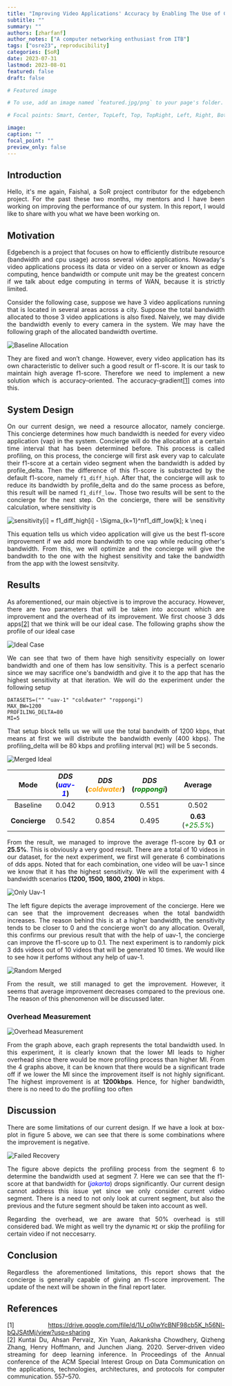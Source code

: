 ```yaml
---
title: "Improving Video Applications' Accuracy by Enabling The Use of Concierge"
subtitle: ""
summary: ""
authors: [zharfanf]
author_notes: ["A computer networking enthusiast from ITB"]
tags: ["osre23", reproducibility]
categories: [SoR]
date: 2023-07-31
lastmod: 2023-08-01
featured: false
draft: false

# Featured image

# To use, add an image named `featured.jpg/png` to your page's folder.

# Focal points: Smart, Center, TopLeft, Top, TopRight, Left, Right, BottomLeft, Bottom, BottomRight.

image:
caption: ""
focal_point: ""
preview_only: false
---
```


<style>
p {
  text-align: justify;
}

img {
  display: block;
  margin-left: auto;
  margin-right: auto;
}
</style>

## Introduction
Hello, it's me again, Faishal, a SoR project contributor for the edgebench project. For the past these two months, my mentors and I have been working on improving the performance of our system. In this report, I would like to share with you what we have been working on.

## Motivation
Edgebench is a project that focuses on how to efficiently distribute resource (bandwidth and cpu usage) across several video applications. Nowaday's video applications process its data or video on a server or known as edge computing, hence bandwidth or compute unit may be the greatest concern if we talk about edge computing in terms of WAN, because it is strictly limited. 

Consider the following case, suppose we have 3 video applications running that is located in several areas across a city. Suppose the total bandwidth allocated to those 3 video applications is also fixed. Naively, we may divide the bandwidth evenly to every camera in the system. We may have the following graph of the allocated bandwidth overtime. 

![Baseline Allocation](./images/baseline_alloc.png)

They are fixed and won’t change. However, every video application has its own characteristic to deliver such a good result or f1-score. It is our task to maintain high average f1-score. Therefore we need to implement a new solution which is accuracy-oriented. The accuracy-gradient[[1]]((#acc)) comes into this.

## System Design
On our current design, we need a resource allocator, namely concierge. This concierge determines how much bandwidth is needed for every video application (vap) in the system. Concierge will do the allocation at a certain time interval that has been determined before. This process is called profiling, on this process, the concierge will first ask every vap to calculate their f1-score at a certain video segment when the bandwidth is added by profile_delta. Then the difference of this f1-score is substracted by the default f1-score, namely `f1_diff_high`. After that, the concierge will ask to reduce its bandwidth by profile_delta and do the same process as before, this result will be named `f1_diff_low.` Those two results will be sent to the concierge for the next step. On the concierge, there will be sensitivity calculation, where sensitivity is

<!-- pada sistem yang kami desain, kami membutuhkan sebuah resource allocator yang kami namakan concierge. Concierge ini yang akan menentukan berapa besarnya bandwidth yang dibutuhkan pada tiap video application. Concierge akan melakukan penentuan bw dalam interval yang sudah ditentukan sebelumnya, pada tahap ini, concierge akan meminta kepada seluruh video aplikasi untuk menghitung f1-score pada segmen video tertentu ketika alokasi bandwidth pada aplikasi itu dinaikan sebesar delta yang sudah ditentukan pula. Setelah itu, the difference of f1-score disimpan pada variabel f1_diff_high. Lalu concierge akan meminta f1-score ketika bw akan diturunkan sebesar delta. Akan pula dihitung the difference-nya. Kedua hasil tersebut akan dikirimkan oleh video aplikasi kepada concierge untuk dilakukan perhitungan selanjutnya. -->


<!-- Pada concierge, akan dilakukan perhitungan sensitivity. Where sensitivity -->

![sensitivity[i] = f1\_diff\_high[i] - \Sigma_{k=1}^nf1\_diff\_low[k]; k \neq i](https://latex.codecogs.com/svg.image?&space;sensitivity[i]=f1\_diff\_high[i]-\Sigma_{k=1}^nf1\_diff\_low[k];k\neq&space;i&space;)

This equation tells us which video application will give us the best f1-score improvement if we add more bandwidth to one vap while reducing other's bandwidth. From this, we will optimize and the concierge will give the bandwdith to the one with the highest sensitivity and take the bandwidth from the app with the lowest sensitvity.


## Results
As aforementioned, our main objective is to improve the accuracy. However, there are two parameters that will be taken into account which are improvement and the overhead of its improvement. We first choose 3 dds apps[[2]](#dds) that we think will be our ideal case. The following graphs show the profile of our ideal case

![Ideal Case](./images/ideal_case.png)

We can see that two of them have high sensitivity especially on lower bandwidth and one of them has low sensitivity. This is a perfect scenario since we may sacrifice one's bandwidth and give it to the app that has the highest sensitivity at that iteration. We will do the experiment under the following setup

```shell
DATASETS=("" "uav-1" "coldwater" "roppongi")
MAX_BW=1200
PROFILING_DELTA=80
MI=5
```

That setup block tells us we will use the total bandwith of 1200 kbps, that means at first we will distribute the bandwidth evenly (400 kbps). The profiling_delta will be 80 kbps and profiling interval (`MI`) will be 5 seconds.

![Merged Ideal](./images/merged_ideal.png)

| **Mode**      | *DDS* <br> (<span style="color:blue">*uav-1*</span>) | *DDS* <br> (<span style="color:orange">*coldwater*</span>) | *DDS* <br> (<span style="color:green">*roppongi*</span>) | Average |
| :----:        |    :----:   |    :----: | :----: | :----: |
| Baseline      | 0.042       | 0.913   | 0.551 | 0.502 |
| **Concierge**   | 0.542        | 0.854    | 0.495 | **0.63** (<span style="color:green">*+25.5%*</span>) |


From the result, we managed to improve the average f1-score by **0.1** or **25.5%**. This is obviously a very good result. There are a total of 10 videos in our dataset, for the next experiment, we first will generate 6 combinations of dds apps. Noted that for each combination, one video will be uav-1 since we know that it has the highest sensitivity. We will the experiment with 4 bandwidth scenarios **(1200, 1500, 1800, 2100)** in kbps.
<!-- dari hasil tersebut, kita telah berhasil meng-improve rata-rata f1-score sebesar 0.1 atau 13.5% Hal ini tentu saja merupakan sebuah hasil yang sangat baik. Selanjutnya kami melakukan tes yang sama namun dengan video yang berbeda. setupnya demikian  -->


![Only Uav-1](./images/only_uav_merged.png)

The left figure depicts the average improvement of the concierge. Here we can see that the improvement decreases when the total bandwidth increases. The reason behind this is at a higher bandwidth, the sensitivity tends to be closer to 0 and the concierge won't do any allocation. Overall, this confirms our previous result that with the help of uav-1, the concierge can improve the f1-score up to 0.1. The next experiment is to randomly pick 3 dds videos out of 10 videos that will be generated 10 times. We would like to see how it perfoms without any help of uav-1.

![Random Merged](./images/random_merged.png)

From the result, we still managed to get the improvement. However, it seems that average improvement decreases compared to the previous one. The reason of this phenomenon will be discussed later.

### Overhead Measurement

![Overhead Measurement](./images/overhead_1.png)

From the graph above, each graph represents the total bandwidth used. In this experiment, it is clearly known that the lower MI leads to higher overhead since there would be more profiling process than higher MI. From the 4 graphs above, it can be known that there would be a significant trade off if we lower the MI since the improvement itself is not highly significant. The highest improvement is at **1200kbps**. Hence, for higher bandwidth, there is no need to do the profiling too often

## Discussion
There are some limitations of our current design. If we have a look at box-plot in figure 5 above, we can see that there is some combinations where the improvement is negative.

![Failed Recovery](./images/recovery_failed.png)

The figure above depicts the profiling process from the segment 6 to determine the bandwidth used at segment 7. Here we can see that the f1-score at that bandwidth for (<span style="color:blue">*jakarta*</span>) drops significantly. Our current design cannot address this issue yet since we only consider current video segment. There is a need to not only look at current segment, but also the previous and the future segment should be taken into account as well.

Regarding the overhead, we are aware that 50% overhead is still considered bad. We might as well try the dynamic `MI` or skip the profiling for certain video if not neccesarry.


## Conclusion
Regardless the aforementioned limitations, this report shows that the concierge is generally capable of giving an f1-score improvement. The update of the next will be shown in the final report later.

## References 
<a id="acc">[1]</a> https://drive.google.com/file/d/1U_o0IwYcBNF98cb5K_h56Nl-bQJSAtMj/view?usp=sharing <br>
<a id="dds">[2]</a> Kuntai Du, Ahsan Pervaiz, Xin Yuan, Aakanksha Chowdhery, Qizheng Zhang, Henry Hoffmann, and Junchen Jiang. 2020. Server-driven video streaming for deep learning inference. In Proceedings of the Annual conference of the ACM Special Interest Group on Data Communication on the applications, technologies, architectures, and protocols for computer communication. 557–570.